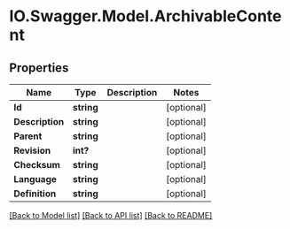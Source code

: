 # IO.Swagger.Model.ArchivableContent
## Properties

Name | Type | Description | Notes
------------ | ------------- | ------------- | -------------
**Id** | **string** |  | [optional] 
**Description** | **string** |  | [optional] 
**Parent** | **string** |  | [optional] 
**Revision** | **int?** |  | [optional] 
**Checksum** | **string** |  | [optional] 
**Language** | **string** |  | [optional] 
**Definition** | **string** |  | [optional] 

[[Back to Model list]](../README.md#documentation-for-models) [[Back to API list]](../README.md#documentation-for-api-endpoints) [[Back to README]](../README.md)

